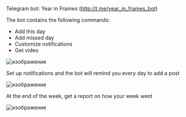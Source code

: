 Telegram bot: Year in Frames (http://t.me/year_in_frames_bot)

The bot contains the following commands:
- Add this day
- Add missed day
- Customize notifications
- Get video

![изображение](https://github.com/petrov9/chronology_bot-public/assets/28570170/2576b29b-684a-4df8-8f9b-f9ccda0a406e)


Set up notifications and the bot will remind you every day to add a post

![изображение](https://github.com/petrov9/chronology_bot-public/assets/28570170/8a4dd22d-a3b5-4c19-a916-808e60284f51)


At the end of the week, get a report on how your week went

![изображение](https://github.com/petrov9/chronology_bot-public/assets/28570170/8b79013b-6c99-4b29-a53b-023913b72e2d)

